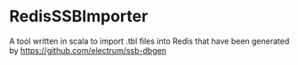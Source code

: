 # RedisSSBImporter
A tool written in scala to import .tbl files into Redis that have been generated by https://github.com/electrum/ssb-dbgen
